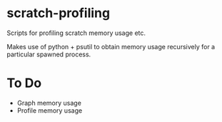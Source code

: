 # scratch-profiling

Scripts for profiling scratch memory usage etc.

Makes use of python + psutil to obtain memory usage recursively for a particular spawned process.

# To Do

* Graph memory usage
* Profile memory usage
